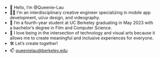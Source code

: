 - 👋 Hello, I’m @Queenie-Lau
- 👩‍💻 I’m an interdisciplinary creative engineer specializing in mobile app development, ui/ux design, and videography.
- 🌱 I’m a fourth-year student at UC Berkeley graduating in May 2023 with a bachelor’s degree in Film and Computer Science. 
- 💞️ I love being in the intersection of technology and visual arts because it allows me to create meaningful and inclusive experiences for everyone.
- 🛠 Let’s create together!
- 📫 queenielau@berkeley.edu

<!---
Queenie-Lau/Queenie-Lau is a ✨ special ✨ repository because its `README.md` (this file) appears on your GitHub profile.
You can click the Preview link to take a look at your changes.
--->
